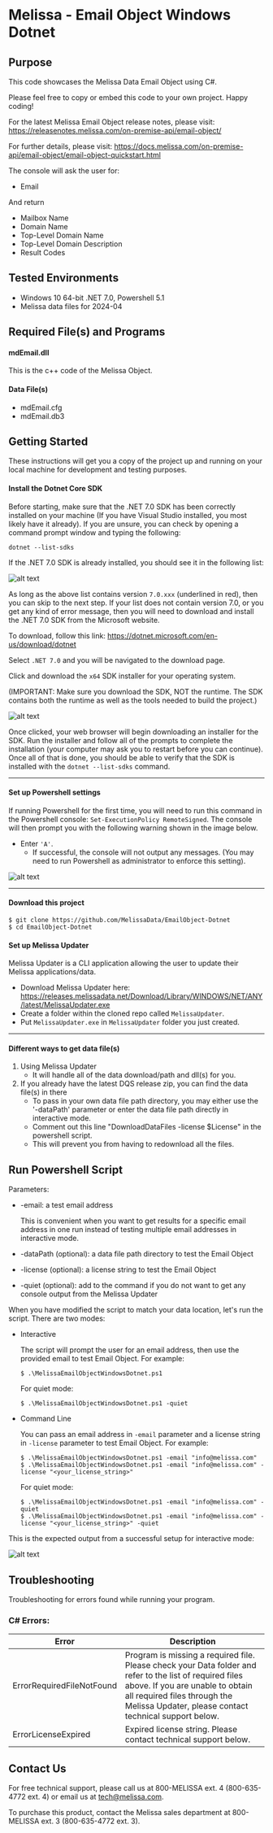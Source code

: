 # Melissa - Email Object Windows Dotnet

## Purpose
This code showcases the Melissa Data Email Object using C#.

Please feel free to copy or embed this code to your own project. Happy coding!

For the latest Melissa Email Object release notes, please visit: https://releasenotes.melissa.com/on-premise-api/email-object/

For further details, please visit: https://docs.melissa.com/on-premise-api/email-object/email-object-quickstart.html

The console will ask the user for:

- Email 

And return 

- Mailbox Name
- Domain Name
- Top-Level Domain Name
- Top-Level Domain Description
- Result Codes

## Tested Environments
- Windows 10 64-bit .NET 7.0, Powershell 5.1
- Melissa data files for 2024-04

## Required File(s) and Programs

#### mdEmail.dll

This is the c++ code of the Melissa Object.

#### Data File(s)
- mdEmail.cfg
- mdEmail.db3

## Getting Started
These instructions will get you a copy of the project up and running on your local machine for development and testing purposes.

#### Install the Dotnet Core SDK
Before starting, make sure that the .NET 7.0 SDK has been correctly installed on your machine (If you have Visual Studio installed, you most likely have it already). If you are unsure, you can check by opening a command prompt window and typing the following:

`dotnet --list-sdks`

If the .NET 7.0 SDK is already installed, you should see it in the following list:

![alt text](/screenshots/dotnet_output.PNG)

As long as the above list contains version `7.0.xxx` (underlined in red), then you can skip to the next step. If your list does not contain version 7.0, or you get any kind of error message, then you will need to download and install the .NET 7.0 SDK from the Microsoft website.

To download, follow this link: https://dotnet.microsoft.com/en-us/download/dotnet

Select `.NET 7.0` and you will be navigated to the download page.

Click and download the `x64` SDK installer for your operating system.

(IMPORTANT: Make sure you download the SDK, NOT the runtime. The SDK contains both the runtime as well as the tools needed to build the project.)

![alt text](/screenshots/net7.png)

Once clicked, your web browser will begin downloading an installer for the SDK. Run the installer and follow all of the prompts to complete the installation (your computer may ask you to restart before you can continue). Once all of that is done, you should be able to verify that the SDK is installed with the `dotnet --list-sdks` command.

----------------------------------------

#### Set up Powershell settings
If running Powershell for the first time, you will need to run this command in the Powershell console: `Set-ExecutionPolicy RemoteSigned`.
The console will then prompt you with the following warning shown in the image below. 

 - Enter `'A'`. 
    - If successful, the console will not output any messages. (You may need to run Powershell as administrator to enforce this setting).

 ![alt text](/screenshots/powershell_executionpolicy.png)

----------------------------------------

#### Download this project
```
$ git clone https://github.com/MelissaData/EmailObject-Dotnet
$ cd EmailObject-Dotnet
```

#### Set up Melissa Updater 
Melissa Updater is a CLI application allowing the user to update their Melissa applications/data.

- Download Melissa Updater here: <https://releases.melissadata.net/Download/Library/WINDOWS/NET/ANY/latest/MelissaUpdater.exe>
- Create a folder within the cloned repo called `MelissaUpdater`.
- Put `MelissaUpdater.exe` in `MelissaUpdater` folder you just created.

----------------------------------------

#### Different ways to get data file(s)
1.  Using Melissa Updater
    - It will handle all of the data download/path and dll(s) for you. 
2.  If you already have the latest DQS release zip, you can find the data file(s) in there
    - To pass in your own data file path directory, you may either use the '-dataPath' parameter or enter the data file path directly in interactive mode.
    - Comment out this line "DownloadDataFiles -license $License" in the powershell script.
    - This will prevent you from having to redownload all the files.

## Run Powershell Script
Parameters:
- -email: a test email address
 	
  This is convenient when you want to get results for a specific email address in one run instead of testing multiple email addresses in interactive mode.  

- -dataPath (optional): a data file path directory to test the Email Object
- -license (optional): a license string to test the Email Object
- -quiet (optional): add to the command if you do not want to get any console output from the Melissa Updater

When you have modified the script to match your data location, let's run the script. There are two modes:
- Interactive 

    The script will prompt the user for an email address, then use the provided email to test Email Object. For example:
    ```
    $ .\MelissaEmailObjectWindowsDotnet.ps1
    ```
    For quiet mode:
    ```
    $ .\MelissaEmailObjectWindowsDotnet.ps1 -quiet
    ```
- Command Line 

    You can pass an email address in ```-email``` parameter and a license string in ```-license``` parameter to test Email Object. For example:
    ```
    $ .\MelissaEmailObjectWindowsDotnet.ps1 -email "info@melissa.com"
    $ .\MelissaEmailObjectWindowsDotnet.ps1 -email "info@melissa.com" -license "<your_license_string>"
    ```
    For quiet mode:
    ```
    $ .\MelissaEmailObjectWindowsDotnet.ps1 -email "info@melissa.com" -quiet
    $ .\MelissaEmailObjectWindowsDotnet.ps1 -email "info@melissa.com" -license "<your_license_string>" -quiet
    ```
This is the expected output from a successful setup for interactive mode:

![alt text](/screenshots/output.png)

## Troubleshooting
Troubleshooting for errors found while running your program.

### C# Errors:
| Error      | Description |
| ----------- | ----------- |
| ErrorRequiredFileNotFound      | Program is missing a required file. Please check your Data folder and refer to the list of required files above. If you are unable to obtain all required files through the Melissa Updater, please contact technical support below. |
| ErrorLicenseExpired   | Expired license string. Please contact technical support below. |

## Contact Us
For free technical support, please call us at 800-MELISSA ext. 4 (800-635-4772 ext. 4) or email us at tech@melissa.com.

To purchase this product, contact the Melissa sales department at 800-MELISSA ext. 3 (800-635-4772 ext. 3).
